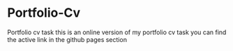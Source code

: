 # Portfolio-Cv
Portfolio cv task
this is an online version of my portfolio cv task you can find the active link in the github pages section

